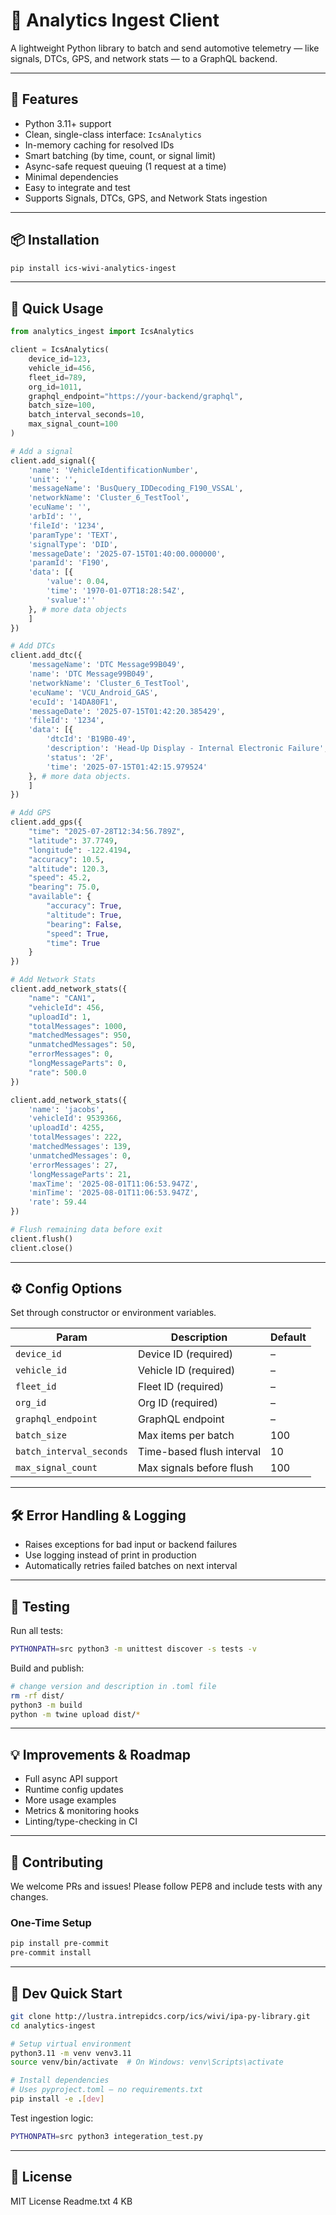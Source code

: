 # 🚗 Analytics Ingest Client

A lightweight Python library to batch and send automotive telemetry — like signals, DTCs, GPS, and network stats — to a GraphQL backend.

---

## 🔧 Features

* Python 3.11+ support
* Clean, single-class interface: `IcsAnalytics`
* In-memory caching for resolved IDs
* Smart batching (by time, count, or signal limit)
* Async-safe request queuing (1 request at a time)
* Minimal dependencies
* Easy to integrate and test
* Supports Signals, DTCs, GPS, and Network Stats ingestion

---

## 📦 Installation

```bash
pip install ics-wivi-analytics-ingest
```

---

## 🚀 Quick Usage

```python
from analytics_ingest import IcsAnalytics

client = IcsAnalytics(
    device_id=123,
    vehicle_id=456,
    fleet_id=789,
    org_id=1011,
    graphql_endpoint="https://your-backend/graphql",
    batch_size=100,
    batch_interval_seconds=10,
    max_signal_count=100
)

# Add a signal
client.add_signal({
    'name': 'VehicleIdentificationNumber',
    'unit': '',
    'messageName': 'BusQuery_IDDecoding_F190_VSSAL', 
    'networkName': 'Cluster_6_TestTool',
    'ecuName': '',
    'arbId': '',
    'fileId': '1234',
    'paramType': 'TEXT',
    'signalType': 'DID',
    'messageDate': '2025-07-15T01:40:00.000000',
    'paramId': 'F190',
    'data': [{
        'value': 0.04,
        'time': '1970-01-07T18:28:54Z',
        'svalue':''
    }, # more data objects
    ]
})

# Add DTCs
client.add_dtc({
    'messageName': 'DTC Message99B049',
    'name': 'DTC Message99B049',
    'networkName': 'Cluster_6_TestTool',
    'ecuName': 'VCU_Android_GAS',
    'ecuId': '14DA80F1',
    'messageDate': '2025-07-15T01:42:20.385429',
    'fileId': '1234',
    'data': [{
        'dtcId': 'B19B0-49',
        'description': 'Head-Up Display - Internal Electronic Failure',
        'status': '2F',
        'time': '2025-07-15T01:42:15.979524'
    }, # more data objects. 
    ]
})

# Add GPS
client.add_gps({
    "time": "2025-07-28T12:34:56.789Z",
    "latitude": 37.7749,
    "longitude": -122.4194,
    "accuracy": 10.5,
    "altitude": 120.3,
    "speed": 45.2,
    "bearing": 75.0,
    "available": {
        "accuracy": True,
        "altitude": True,
        "bearing": False,
        "speed": True,
        "time": True
    }
})

# Add Network Stats
client.add_network_stats({
    "name": "CAN1",
    "vehicleId": 456,
    "uploadId": 1,
    "totalMessages": 1000,
    "matchedMessages": 950,
    "unmatchedMessages": 50,
    "errorMessages": 0,
    "longMessageParts": 0,
    "rate": 500.0
})

client.add_network_stats({
    'name': 'jacobs',
    'vehicleId': 9539366,
    'uploadId': 4255,
    'totalMessages': 222,
    'matchedMessages': 139,
    'unmatchedMessages': 0,
    'errorMessages': 27,
    'longMessageParts': 21,
    'maxTime': '2025-08-01T11:06:53.947Z',
    'minTime': '2025-08-01T11:06:53.947Z',
    'rate': 59.44
})

# Flush remaining data before exit
client.flush()
client.close()
```

---

## ⚙️ Config Options

Set through constructor or environment variables.

| Param                    | Description               | Default |
| ------------------------ | ------------------------- | ------- |
| `device_id`              | Device ID (required)      | –       |
| `vehicle_id`             | Vehicle ID (required)     | –       |
| `fleet_id`               | Fleet ID (required)       | –       |
| `org_id`                 | Org ID (required)         | –       |
| `graphql_endpoint`       | GraphQL endpoint          | –       |
| `batch_size`             | Max items per batch       | 100     |
| `batch_interval_seconds` | Time-based flush interval | 10      |
| `max_signal_count`       | Max signals before flush  | 100     |

---

## 🛠️ Error Handling & Logging

* Raises exceptions for bad input or backend failures
* Use logging instead of print in production
* Automatically retries failed batches on next interval

---

## 🧪 Testing

Run all tests:

```bash
PYTHONPATH=src python3 -m unittest discover -s tests -v
```

Build and publish:

```bash
# change version and description in .toml file
rm -rf dist/
python3 -m build
python -m twine upload dist/*
```

---

## 💡 Improvements & Roadmap

* Full async API support
* Runtime config updates
* More usage examples
* Metrics & monitoring hooks
* Linting/type-checking in CI

---

## 🤝 Contributing

We welcome PRs and issues! Please follow PEP8 and include tests with any changes.

### One-Time Setup

```bash
pip install pre-commit
pre-commit install
```

---

## 🏁 Dev Quick Start

```bash
git clone http://lustra.intrepidcs.corp/ics/wivi/ipa-py-library.git
cd analytics-ingest

# Setup virtual environment
python3.11 -m venv venv3.11
source venv/bin/activate  # On Windows: venv\Scripts\activate

# Install dependencies
# Uses pyproject.toml – no requirements.txt
pip install -e .[dev]

```

Test ingestion logic:

```bash
PYTHONPATH=src python3 integeration_test.py
```

---

## 📄 License

MIT License
Readme.txt
4 KB

